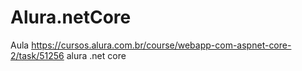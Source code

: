 # Alura.netCore
Aula https://cursos.alura.com.br/course/webapp-com-aspnet-core-2/task/51256 alura .net core
